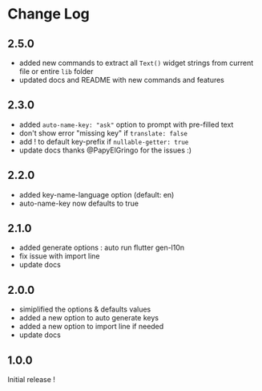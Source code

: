 # Change Log

## 2.5.0
- added new commands to extract all `Text()` widget strings from current file or entire `lib` folder
- updated docs and README with new commands and features

## 2.3.0
- added `auto-name-key: "ask"` option to prompt with pre-filled text
- don't show error "missing key" if `translate: false`
- add ! to default key-prefix if `nullable-getter: true`
- update docs
thanks @PapyElGringo for the issues :)

## 2.2.0
- added key-name-language option (default: en)
- auto-name-key now defaults to true

## 2.1.0
- added generate options : auto run flutter gen-l10n
- fix issue with import line
- update docs
  
## 2.0.0
- simiplified the options & defaults values
- added a new option to auto generate keys 
- added a new option to import line if needed
- update docs

## 1.0.0

Initial release !